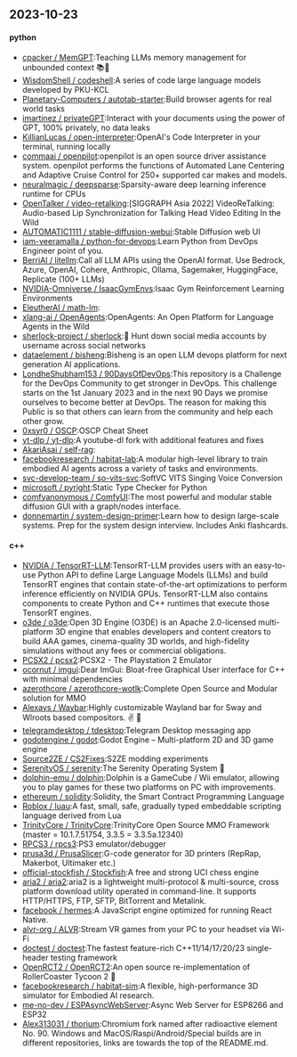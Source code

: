 ## 2023-10-23

#### python
* [cpacker / MemGPT](https://github.com/cpacker/MemGPT):Teaching LLMs memory management for unbounded context 📚🦙
* [WisdomShell / codeshell](https://github.com/WisdomShell/codeshell):A series of code large language models developed by PKU-KCL
* [Planetary-Computers / autotab-starter](https://github.com/Planetary-Computers/autotab-starter):Build browser agents for real world tasks
* [imartinez / privateGPT](https://github.com/imartinez/privateGPT):Interact with your documents using the power of GPT, 100% privately, no data leaks
* [KillianLucas / open-interpreter](https://github.com/KillianLucas/open-interpreter):OpenAI's Code Interpreter in your terminal, running locally
* [commaai / openpilot](https://github.com/commaai/openpilot):openpilot is an open source driver assistance system. openpilot performs the functions of Automated Lane Centering and Adaptive Cruise Control for 250+ supported car makes and models.
* [neuralmagic / deepsparse](https://github.com/neuralmagic/deepsparse):Sparsity-aware deep learning inference runtime for CPUs
* [OpenTalker / video-retalking](https://github.com/OpenTalker/video-retalking):[SIGGRAPH Asia 2022] VideoReTalking: Audio-based Lip Synchronization for Talking Head Video Editing In the Wild
* [AUTOMATIC1111 / stable-diffusion-webui](https://github.com/AUTOMATIC1111/stable-diffusion-webui):Stable Diffusion web UI
* [iam-veeramalla / python-for-devops](https://github.com/iam-veeramalla/python-for-devops):Learn Python from DevOps Engineer point of you.
* [BerriAI / litellm](https://github.com/BerriAI/litellm):Call all LLM APIs using the OpenAI format. Use Bedrock, Azure, OpenAI, Cohere, Anthropic, Ollama, Sagemaker, HuggingFace, Replicate (100+ LLMs)
* [NVIDIA-Omniverse / IsaacGymEnvs](https://github.com/NVIDIA-Omniverse/IsaacGymEnvs):Isaac Gym Reinforcement Learning Environments
* [EleutherAI / math-lm](https://github.com/EleutherAI/math-lm):
* [xlang-ai / OpenAgents](https://github.com/xlang-ai/OpenAgents):OpenAgents: An Open Platform for Language Agents in the Wild
* [sherlock-project / sherlock](https://github.com/sherlock-project/sherlock):🔎 Hunt down social media accounts by username across social networks
* [dataelement / bisheng](https://github.com/dataelement/bisheng):Bisheng is an open LLM devops platform for next generation AI applications.
* [LondheShubham153 / 90DaysOfDevOps](https://github.com/LondheShubham153/90DaysOfDevOps):This repository is a Challenge for the DevOps Community to get stronger in DevOps. This challenge starts on the 1st January 2023 and in the next 90 Days we promise ourselves to become better at DevOps. The reason for making this Public is so that others can learn from the community and help each other grow.
* [0xsyr0 / OSCP](https://github.com/0xsyr0/OSCP):OSCP Cheat Sheet
* [yt-dlp / yt-dlp](https://github.com/yt-dlp/yt-dlp):A youtube-dl fork with additional features and fixes
* [AkariAsai / self-rag](https://github.com/AkariAsai/self-rag):
* [facebookresearch / habitat-lab](https://github.com/facebookresearch/habitat-lab):A modular high-level library to train embodied AI agents across a variety of tasks and environments.
* [svc-develop-team / so-vits-svc](https://github.com/svc-develop-team/so-vits-svc):SoftVC VITS Singing Voice Conversion
* [microsoft / pyright](https://github.com/microsoft/pyright):Static Type Checker for Python
* [comfyanonymous / ComfyUI](https://github.com/comfyanonymous/ComfyUI):The most powerful and modular stable diffusion GUI with a graph/nodes interface.
* [donnemartin / system-design-primer](https://github.com/donnemartin/system-design-primer):Learn how to design large-scale systems. Prep for the system design interview. Includes Anki flashcards.

#### c++
* [NVIDIA / TensorRT-LLM](https://github.com/NVIDIA/TensorRT-LLM):TensorRT-LLM provides users with an easy-to-use Python API to define Large Language Models (LLMs) and build TensorRT engines that contain state-of-the-art optimizations to perform inference efficiently on NVIDIA GPUs. TensorRT-LLM also contains components to create Python and C++ runtimes that execute those TensorRT engines.
* [o3de / o3de](https://github.com/o3de/o3de):Open 3D Engine (O3DE) is an Apache 2.0-licensed multi-platform 3D engine that enables developers and content creators to build AAA games, cinema-quality 3D worlds, and high-fidelity simulations without any fees or commercial obligations.
* [PCSX2 / pcsx2](https://github.com/PCSX2/pcsx2):PCSX2 - The Playstation 2 Emulator
* [ocornut / imgui](https://github.com/ocornut/imgui):Dear ImGui: Bloat-free Graphical User interface for C++ with minimal dependencies
* [azerothcore / azerothcore-wotlk](https://github.com/azerothcore/azerothcore-wotlk):Complete Open Source and Modular solution for MMO
* [Alexays / Waybar](https://github.com/Alexays/Waybar):Highly customizable Wayland bar for Sway and Wlroots based compositors. ✌️ 🎉
* [telegramdesktop / tdesktop](https://github.com/telegramdesktop/tdesktop):Telegram Desktop messaging app
* [godotengine / godot](https://github.com/godotengine/godot):Godot Engine – Multi-platform 2D and 3D game engine
* [Source2ZE / CS2Fixes](https://github.com/Source2ZE/CS2Fixes):S2ZE modding experiments
* [SerenityOS / serenity](https://github.com/SerenityOS/serenity):The Serenity Operating System 🐞
* [dolphin-emu / dolphin](https://github.com/dolphin-emu/dolphin):Dolphin is a GameCube / Wii emulator, allowing you to play games for these two platforms on PC with improvements.
* [ethereum / solidity](https://github.com/ethereum/solidity):Solidity, the Smart Contract Programming Language
* [Roblox / luau](https://github.com/Roblox/luau):A fast, small, safe, gradually typed embeddable scripting language derived from Lua
* [TrinityCore / TrinityCore](https://github.com/TrinityCore/TrinityCore):TrinityCore Open Source MMO Framework (master = 10.1.7.51754, 3.3.5 = 3.3.5a.12340)
* [RPCS3 / rpcs3](https://github.com/RPCS3/rpcs3):PS3 emulator/debugger
* [prusa3d / PrusaSlicer](https://github.com/prusa3d/PrusaSlicer):G-code generator for 3D printers (RepRap, Makerbot, Ultimaker etc.)
* [official-stockfish / Stockfish](https://github.com/official-stockfish/Stockfish):A free and strong UCI chess engine
* [aria2 / aria2](https://github.com/aria2/aria2):aria2 is a lightweight multi-protocol & multi-source, cross platform download utility operated in command-line. It supports HTTP/HTTPS, FTP, SFTP, BitTorrent and Metalink.
* [facebook / hermes](https://github.com/facebook/hermes):A JavaScript engine optimized for running React Native.
* [alvr-org / ALVR](https://github.com/alvr-org/ALVR):Stream VR games from your PC to your headset via Wi-Fi
* [doctest / doctest](https://github.com/doctest/doctest):The fastest feature-rich C++11/14/17/20/23 single-header testing framework
* [OpenRCT2 / OpenRCT2](https://github.com/OpenRCT2/OpenRCT2):An open source re-implementation of RollerCoaster Tycoon 2 🎢
* [facebookresearch / habitat-sim](https://github.com/facebookresearch/habitat-sim):A flexible, high-performance 3D simulator for Embodied AI research.
* [me-no-dev / ESPAsyncWebServer](https://github.com/me-no-dev/ESPAsyncWebServer):Async Web Server for ESP8266 and ESP32
* [Alex313031 / thorium](https://github.com/Alex313031/thorium):Chromium fork named after radioactive element No. 90. Windows and MacOS/Raspi/Android/Special builds are in different repositories, links are towards the top of the README.md.
